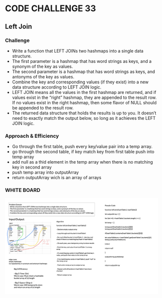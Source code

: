 # CODE CHALLENGE 33
## Left Join

### Challenge

- Write a function that LEFT JOINs two hashmaps into a single data structure.
- The first parameter is a hashmap that has word strings as keys, and a synonym of the key as values.
- The second parameter is a hashmap that has word strings as keys, and antonyms of the key as values.
- Combine the key and corresponding values (if they exist) into a new data structure according to LEFT JOIN logic.
- LEFT JOIN means all the values in the first hashmap are returned, and if values exist in the “right” hashmap, they are appended to the result row. If no values exist in the right hashmap, then some flavor of NULL should be appended to the result row.
- The returned data structure that holds the results is up to you. It doesn’t need to exactly match the output below, so long as it achieves the LEFT JOIN logic.


### Approach & Efficiency
- Go through the first table, push every key/value pair into a temp array.
- go through the second table, if key match key from first table push into temp array
- add null as a thid element in the temp array when there is no matching key in second array
- push temp array into outputArray
- return outputArray wich is an array of arrays

### WHITE BOARD
![Left Join](../../assets/leftjoin.png)